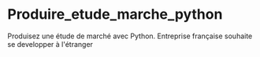 # Produire_etude_marche_python
 Produisez une étude de marché avec Python. Entreprise française souhaite se developper à l'étranger
